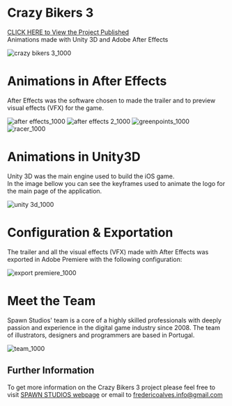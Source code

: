 # Crazy Bikers 3

[CLICK HERE to View the Project Published](https://itunes.apple.com/us/app/crazy-bikers-3-bike-riding/id998534765?mt=8) <br>
Animations made with Unity 3D and Adobe After Effects<br>

![crazy bikers 3_1000](https://user-images.githubusercontent.com/31135848/35187650-001f2bcc-fe1f-11e7-8695-6f397c2f2438.png)

# Animations in After Effects

After Effects was the software chosen to made the trailer and to preview visual effects (VFX) for the game.

![after effects_1000](https://user-images.githubusercontent.com/31135848/35187649-0003292c-fe1f-11e7-8b9f-d0896e433599.png)
![after effects 2_1000](https://user-images.githubusercontent.com/31135848/35187648-ffed0f98-fe1e-11e7-89f6-d648b6726862.png)
![greenpoints_1000](https://user-images.githubusercontent.com/31135848/35187652-004f334e-fe1f-11e7-8f72-7f2217259dfa.png)
![racer_1000](https://user-images.githubusercontent.com/31135848/35187654-00651286-fe1f-11e7-8e5d-6afdc6a92753.png)

# Animations in Unity3D

Unity 3D was the main engine used to build the iOS game.<br>
In the image bellow you can see the keyframes used to animate the logo for the main page of the application.

![unity 3d_1000](https://user-images.githubusercontent.com/31135848/35187647-ffd501aa-fe1e-11e7-8bbd-4db9512ab40e.png)

# Configuration & Exportation

The trailer and all the visual effects (VFX) made with After Effects was exported in Adobe Premiere with the following configuration: 

![export premiere_1000](https://user-images.githubusercontent.com/31135848/35187651-0036dace-fe1f-11e7-9df9-da27e73d9d43.png)

# Meet the Team

Spawn Studios' team is a core of a highly skilled professionals with deeply passion and experience in the digital game industry since 2008. The team of illustrators, designers and programmers are based in Portugal.

![team_1000](https://user-images.githubusercontent.com/31135848/35187646-ffbe875e-fe1e-11e7-97cc-fce1b9707a18.png)

## Further Information

To get more information on the Crazy Bikers 3 project please feel free to visit 
[SPAWN STUDIOS webpage](http://www.spawnstudios.com/) or email to fredericoalves.info@gmail.com
